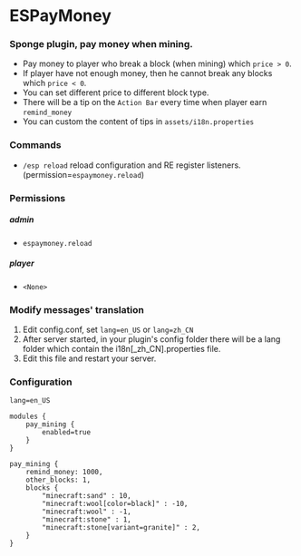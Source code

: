 # ESPayMoney

### Sponge plugin, pay money when mining.
* Pay money to player who break a block (when mining) which `price > 0`.
* If player have not enough money, then he cannot break any blocks which `price < 0`.
* You can set different price to different block type.
* There will be a tip on the `Action Bar` every time when player earn `remind_money`
* You can custom the content of tips in `assets/i18n.properties`

### Commands
- `/esp reload` reload configuration and RE register listeners. (permission=`espaymoney.reload`)


### Permissions

##### admin
- `espaymoney.reload`

##### player
- `<None>`


### Modify messages' translation
1. Edit config.conf, set `lang=en_US` or `lang=zh_CN`
1. After server started, in your plugin's config folder there will be a lang folder which contain the i18n[_zh_CN].properties file.
1. Edit this file and restart your server.


### Configuration

```
lang=en_US

modules {
    pay_mining {
        enabled=true
    }
}

pay_mining {
    remind_money: 1000,
    other_blocks: 1,
    blocks {
        "minecraft:sand" : 10,
        "minecraft:wool[color=black]" : -10,
        "minecraft:wool" : -1,
        "minecraft:stone" : 1,
        "minecraft:stone[variant=granite]" : 2,
    }
}
```
